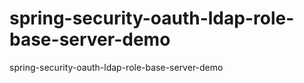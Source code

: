 # spring-security-oauth-ldap-role-base-server-demo
spring-security-oauth-ldap-role-base-server-demo
